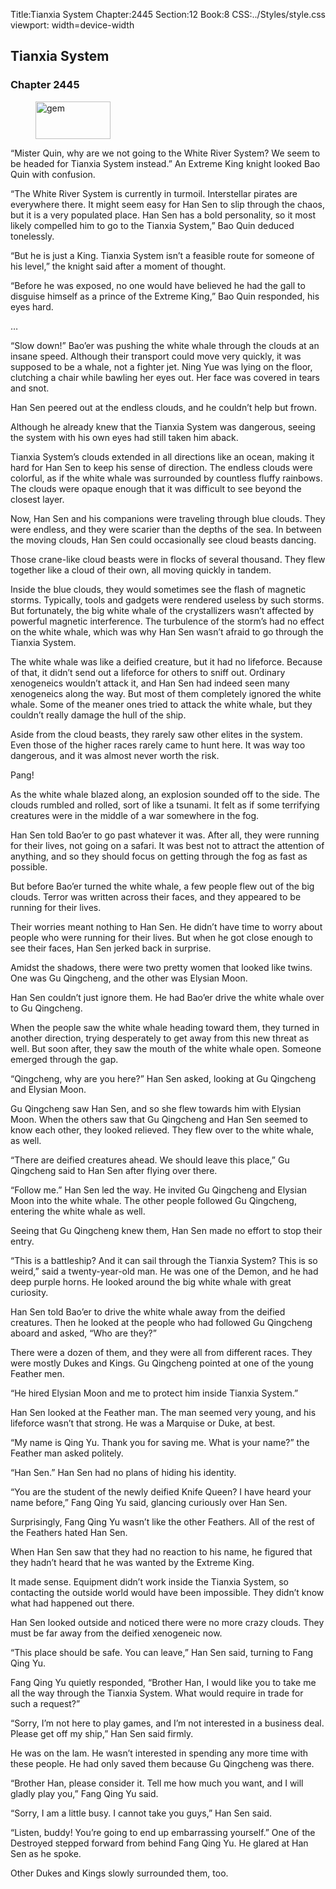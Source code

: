 Title:Tianxia System 
Chapter:2445 
Section:12 
Book:8 
CSS:../Styles/style.css 
viewport: width=device-width
  
## Tianxia System
### Chapter 2445
  
<figure>
	<img src="../Images/gem.gif" alt="gem" id="gem" width="120" height="60" />
</figure>
  

  
“Mister Quin, why are we not going to the White River System? We seem to be headed for Tianxia System instead.” An Extreme King knight looked Bao Quin with confusion.

“The White River System is currently in turmoil. Interstellar pirates are everywhere there. It might seem easy for Han Sen to slip through the chaos, but it is a very populated place. Han Sen has a bold personality, so it most likely compelled him to go to the Tianxia System,” Bao Quin deduced tonelessly.

“But he is just a King. Tianxia System isn’t a feasible route for someone of his level,” the knight said after a moment of thought.

“Before he was exposed, no one would have believed he had the gall to disguise himself as a prince of the Extreme King,” Bao Quin responded, his eyes hard.

…

“Slow down!” Bao’er was pushing the white whale through the clouds at an insane speed. Although their transport could move very quickly, it was supposed to be a whale, not a fighter jet. Ning Yue was lying on the floor, clutching a chair while bawling her eyes out. Her face was covered in tears and snot.

Han Sen peered out at the endless clouds, and he couldn’t help but frown.

Although he already knew that the Tianxia System was dangerous, seeing the system with his own eyes had still taken him aback.

Tianxia System’s clouds extended in all directions like an ocean, making it hard for Han Sen to keep his sense of direction. The endless clouds were colorful, as if the white whale was surrounded by countless fluffy rainbows. The clouds were opaque enough that it was difficult to see beyond the closest layer.

Now, Han Sen and his companions were traveling through blue clouds. They were endless, and they were scarier than the depths of the sea. In between the moving clouds, Han Sen could occasionally see cloud beasts dancing.

Those crane-like cloud beasts were in flocks of several thousand. They flew together like a cloud of their own, all moving quickly in tandem.

Inside the blue clouds, they would sometimes see the flash of magnetic storms. Typically, tools and gadgets were rendered useless by such storms. But fortunately, the big white whale of the crystallizers wasn’t affected by powerful magnetic interference. The turbulence of the storm’s had no effect on the white whale, which was why Han Sen wasn’t afraid to go through the Tianxia System.

The white whale was like a deified creature, but it had no lifeforce. Because of that, it didn’t send out a lifeforce for others to sniff out. Ordinary xenogeneics wouldn’t attack it, and Han Sen had indeed seen many xenogeneics along the way. But most of them completely ignored the white whale. Some of the meaner ones tried to attack the white whale, but they couldn’t really damage the hull of the ship.

Aside from the cloud beasts, they rarely saw other elites in the system. Even those of the higher races rarely came to hunt here. It was way too dangerous, and it was almost never worth the risk.

Pang!

As the white whale blazed along, an explosion sounded off to the side. The clouds rumbled and rolled, sort of like a tsunami. It felt as if some terrifying creatures were in the middle of a war somewhere in the fog.

Han Sen told Bao’er to go past whatever it was. After all, they were running for their lives, not going on a safari. It was best not to attract the attention of anything, and so they should focus on getting through the fog as fast as possible.

But before Bao’er turned the white whale, a few people flew out of the big clouds. Terror was written across their faces, and they appeared to be running for their lives.

Their worries meant nothing to Han Sen. He didn’t have time to worry about people who were running for their lives. But when he got close enough to see their faces, Han Sen jerked back in surprise.

Amidst the shadows, there were two pretty women that looked like twins. One was Gu Qingcheng, and the other was Elysian Moon.

Han Sen couldn’t just ignore them. He had Bao’er drive the white whale over to Gu Qingcheng.

When the people saw the white whale heading toward them, they turned in another direction, trying desperately to get away from this new threat as well. But soon after, they saw the mouth of the white whale open. Someone emerged through the gap.

“Qingcheng, why are you here?” Han Sen asked, looking at Gu Qingcheng and Elysian Moon.

Gu Qingcheng saw Han Sen, and so she flew towards him with Elysian Moon. When the others saw that Gu Qingcheng and Han Sen seemed to know each other, they looked relieved. They flew over to the white whale, as well.

“There are deified creatures ahead. We should leave this place,” Gu Qingcheng said to Han Sen after flying over there.

“Follow me.” Han Sen led the way. He invited Gu Qingcheng and Elysian Moon into the white whale. The other people followed Gu Qingcheng, entering the white whale as well.

Seeing that Gu Qingcheng knew them, Han Sen made no effort to stop their entry.

“This is a battleship? And it can sail through the Tianxia System? This is so weird,” said a twenty-year-old man. He was one of the Demon, and he had deep purple horns. He looked around the big white whale with great curiosity.

Han Sen told Bao’er to drive the white whale away from the deified creatures. Then he looked at the people who had followed Gu Qingcheng aboard and asked, “Who are they?”

There were a dozen of them, and they were all from different races. They were mostly Dukes and Kings. Gu Qingcheng pointed at one of the young Feather men.

“He hired Elysian Moon and me to protect him inside Tianxia System.”

Han Sen looked at the Feather man. The man seemed very young, and his lifeforce wasn’t that strong. He was a Marquise or Duke, at best.

“My name is Qing Yu. Thank you for saving me. What is your name?” the Feather man asked politely.

“Han Sen.” Han Sen had no plans of hiding his identity.

“You are the student of the newly deified Knife Queen? I have heard your name before,” Fang Qing Yu said, glancing curiously over Han Sen.

Surprisingly, Fang Qing Yu wasn’t like the other Feathers. All of the rest of the Feathers hated Han Sen.

When Han Sen saw that they had no reaction to his name, he figured that they hadn’t heard that he was wanted by the Extreme King.

It made sense. Equipment didn’t work inside the Tianxia System, so contacting the outside world would have been impossible. They didn’t know what had happened out there.

Han Sen looked outside and noticed there were no more crazy clouds. They must be far away from the deified xenogeneic now.

“This place should be safe. You can leave,” Han Sen said, turning to Fang Qing Yu.

Fang Qing Yu quietly responded, “Brother Han, I would like you to take me all the way through the Tianxia System. What would require in trade for such a request?”

“Sorry, I’m not here to play games, and I’m not interested in a business deal. Please get off my ship,” Han Sen said firmly.

He was on the lam. He wasn’t interested in spending any more time with these people. He had only saved them because Gu Qingcheng was there.

“Brother Han, please consider it. Tell me how much you want, and I will gladly play you,” Fang Qing Yu said.

“Sorry, I am a little busy. I cannot take you guys,” Han Sen said.

“Listen, buddy! You’re going to end up embarrassing yourself.” One of the Destroyed stepped forward from behind Fang Qing Yu. He glared at Han Sen as he spoke.

Other Dukes and Kings slowly surrounded them, too.